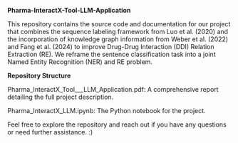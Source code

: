 
**Pharma-InteractX-Tool-LLM-Application**

This repository contains the source code and documentation for our project that combines the sequence labeling framework from Luo et al. (2020) 
and the incorporation of knowledge graph information from Weber et al. (2022) and Fang et al. (2024) to improve Drug-Drug Interaction (DDI) 
Relation Extraction (RE). We reframe the sentence classification task into a joint Named Entity Recognition (NER) and RE problem.

**Repository Structure**

Pharma_InteractX_Tool___LLM_Application.pdf: A comprehensive report detailing the full project description.

Pharma_InteractX_LLM.ipynb: The Python notebook for the project.

Feel free to explore the repository and reach out if you have any questions or need further assistance.  :) 







